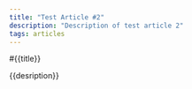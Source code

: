 ```yaml
---
title: "Test Article #2"
description: "Description of test article 2"
tags: articles
---
```


#{{title}}

{{desription}}
